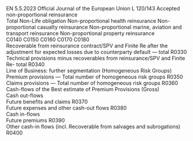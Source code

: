 EN  5.5.2023 Official Journal of the European Union L 120/143
 Accepted non-proportional reinsurance  
Total Non-Life 
obligation  Non-proportional 
health 
reinsurance  Non-proportional 
casualty 
reinsurance  Non-proportional 
marine, aviation 
and transport 
reinsurance  Non-proportional 
property 
reinsurance  
C0140  C0150  C0160  C0170  C0180  
Recoverable from reinsurance contract/SPV and Finite Re after 
the adjustment for expected losses due to counterparty default 
— total  R0330  
Technical provisions minus recoverables from reinsurance/SPV 
and Finite Re- total  R0340  
Line of Business: further segmentation (Homogeneous 
Risk Groups)  
Premium provisions — Total number of homogeneous risk 
groups  R0350  
Claims provisions — Total number of homogeneous risk 
groups  R0360  
Cash-flows of the Best estimate of Premium Provisions 
(Gross)  
Cash out-flows  
Future benefits and claims  R0370  
Future expenses and other cash-out flows  R0380  
Cash in-flows  
Future premiums  R0390  
Other cash-in flows (incl. Recoverable from salvages and 
subrogations)  R0400
